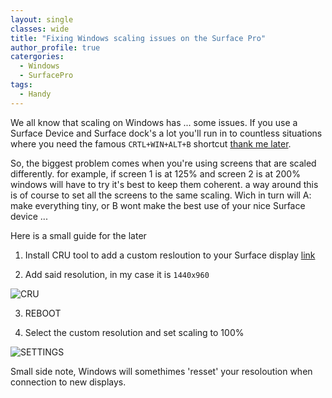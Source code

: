 ```yaml
---
layout: single
classes: wide
title: "Fixing Windows scaling issues on the Surface Pro"
author_profile: true
catergories:
  - Windows
  - SurfacePro
tags:
  - Handy
---
```


We all know that scaling on Windows has ... some issues. If you use a Surface Device and Surface dock's a lot you'll run in to countless situations where you need the famous `CRTL+WIN+ALT+B` shortcut [thank me later](https://superuser.com/questions/1127463/what-does-ctrlwinshiftb-do-in-windows).

So, the biggest problem comes when you're using screens that are scaled differently. for example, if screen 1 is at 125% and screen 2 is at 200% windows will have to try it's best to keep them coherent. a way around this is of course to set all the screens to the same scaling. Wich in turn will A: make everything tiny, or B wont make the best use of your nice Surface device ...

Here is a small guide for the later
1. Install CRU tool to add a custom resloution to your Surface display [link](https://www.monitortests.com/forum/Thread-Custom-Resolution-Utility-CRU)

2. Add said resolution, in my case it is `1440x960`

![CRU](https://blog.benstein.nl/assets/images/CRU-Settings.png)

3. REBOOT

4. Select the custom resolution and set scaling to 100%

![SETTINGS](https://blog.benstein.nl/assets/images/Display-Settings.png)

Small side note, Windows will somethimes 'resset' your resoloution when connection to new displays.
